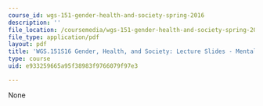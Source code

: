 ```yaml
---
course_id: wgs-151-gender-health-and-society-spring-2016
description: ''
file_location: /coursemedia/wgs-151-gender-health-and-society-spring-2016/e933259665a95f38983f9766079f97e3_MITWGS_151S16_Week10.pdf
file_type: application/pdf
layout: pdf
title: 'WGS.151S16 Gender, Health, and Society: Lecture Slides - Mental Health'
type: course
uid: e933259665a95f38983f9766079f97e3

---
```

None